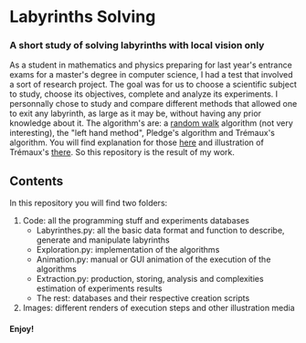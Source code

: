 # Labyrinths Solving
### A short study of solving labyrinths with local vision only

As a student in mathematics and physics preparing for last year's entrance exams for a master's degree in computer science, I had a test that involved a sort of research project. The goal was for us to choose a scientific subject to study, choose its objectives, complete and analyze its experiments. I personnally chose to study and compare different methods that allowed one to exit any labyrinth, as large as it may be, without having any prior knowledge about it. The algorithm's are: a [random walk](https://en.wikipedia.org/wiki/Random_walk "Wikipedia article") algorithm (not very interesting), the "left hand method", Pledge's algorithm and Trémaux's algorithm. You will find explanation for those [here](https://en.wikipedia.org/wiki/Maze_solving_algorithm "Wikipedia article") and illustration of Trémaux's [there](https://www.youtube.com/watch?v=6OzpKm4te-E "YouTube video"). So this repository is the result of my work.

## Contents

In this repository you will find two folders:
1. Code: all the programming stuff and experiments databases
   * Labyrinthes.py: all the basic data format and function to describe, generate and manipulate labyrinths
   * Exploration.py: implementation of the algorithms
   * Animation.py: manual or GUI animation of the execution of the algorithms
   * Extraction.py: production, storing, analysis and complexities estimation of experiments results
   * The rest: databases and their respective creation scripts
2. Images: different renders of execution steps and other illustration media

#### Enjoy!
